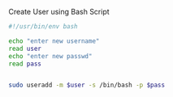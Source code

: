 
Create User using Bash Script

```bash
#!/usr/bin/env bash

echo "enter new username"
read user
echo "enter new passwd"
read pass


sudo useradd -m $user -s /bin/bash -p $pass

```
